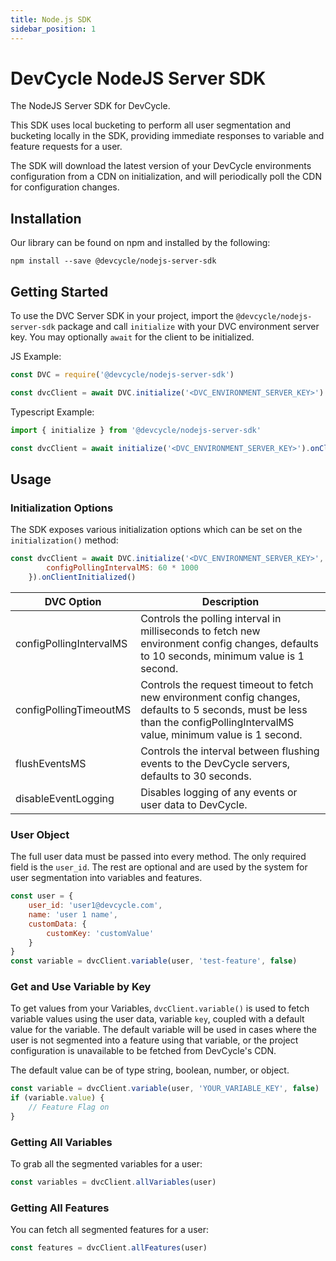 ```yaml
---
title: Node.js SDK
sidebar_position: 1
---
```


# DevCycle NodeJS Server SDK

The NodeJS Server SDK for DevCycle.

This SDK uses local bucketing to perform all user segmentation and bucketing locally in the SDK, 
providing immediate responses to variable and feature requests for a user. 

The SDK will download the latest version of your DevCycle environments configuration from a CDN on initialization,
and will periodically poll the CDN for configuration changes.

## Installation

Our library can be found on npm and installed by the following:

```
npm install --save @devcycle/nodejs-server-sdk
```

## Getting Started

To use the DVC Server SDK in your project, import the `@devcycle/nodejs-server-sdk` package and 
call `initialize` with your DVC environment server key. You may optionally `await` for the client
to be initialized.

JS Example:
```javascript
const DVC = require('@devcycle/nodejs-server-sdk')

const dvcClient = await DVC.initialize('<DVC_ENVIRONMENT_SERVER_KEY>').onClientInitialized()
```

Typescript Example:
```typescript
import { initialize } from '@devcycle/nodejs-server-sdk'

const dvcClient = await initialize('<DVC_ENVIRONMENT_SERVER_KEY>').onClientInitialized()
```

## Usage

### Initialization Options

The SDK exposes various initialization options which can be set on the `initialization()` method:

```javascript
const dvcClient = await DVC.initialize('<DVC_ENVIRONMENT_SERVER_KEY>', {
        configPollingIntervalMS: 60 * 1000 
    }).onClientInitialized()
```

| DVC Option | Description |
| --- | ----------- |
| configPollingIntervalMS | Controls the polling interval in milliseconds to fetch new environment config changes, defaults to 10 seconds, minimum value is 1 second. |
| configPollingTimeoutMS | Controls the request timeout to fetch new environment config changes, defaults to 5 seconds, must be less than the configPollingIntervalMS value, minimum value is 1 second. |
| flushEventsMS | Controls the interval between flushing events to the DevCycle servers, defaults to 30 seconds. |
| disableEventLogging | Disables logging of any events or user data to DevCycle. |

### User Object

The full user data must be passed into every method. The only required field is the `user_id`. 
The rest are optional and are used by the system for user segmentation into variables and features.

```javascript
const user = {
    user_id: 'user1@devcycle.com',
    name: 'user 1 name',
    customData: {
        customKey: 'customValue'
    }
}
const variable = dvcClient.variable(user, 'test-feature', false)
```

### Get and Use Variable by Key

To get values from your Variables, `dvcClient.variable()` is used to fetch variable values using the user data, 
variable `key`, coupled with a default value for the variable. The default variable will be used in cases where
the user is not segmented into a feature using that variable, or the project configuration is unavailable 
to be fetched from DevCycle's CDN. 

The default value can be of type string, boolean, number, or object.

```javascript
const variable = dvcClient.variable(user, 'YOUR_VARIABLE_KEY', false)
if (variable.value) {
    // Feature Flag on
}
```

### Getting All Variables

To grab all the segmented variables for a user:

```javascript
const variables = dvcClient.allVariables(user)
```

### Getting All Features

You can fetch all segmented features for a user:

```javascript
const features = dvcClient.allFeatures(user)
```
